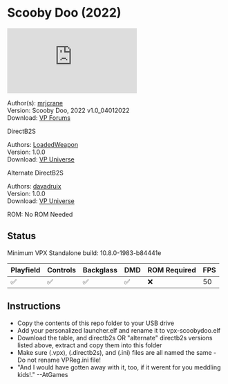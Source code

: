 # Scooby Doo (2022) 

![Table Preview](https://www.vpforums.org/index.php?app=downloads&module=display&section=screenshot&record=99846&id=16631&full=1)

Author(s): [mrjcrane](https://www.vpforums.org/index.php?showuser=117777)  
Version: Scooby Doo, 2022 v1.0_04012022  
Download: [VP Forums](https://www.vpforums.org/index.php?app=downloads&showfile=16631)

DirectB2S

Authors: [LoadedWeapon](https://www.vpforums.org/index.php?showuser=60392)  
Version: 1.0.0  
Download: [VP Universe](https://www.vpforums.org/index.php?app=downloads&showfile=16634)

Alternate DirectB2S

Authors: [davadruix](https://www.vpforums.org/index.php?showuser=111417)  
Version: 1.0.0  
Download: [VP Universe](https://www.vpforums.org/index.php?app=downloads&showfile=16654)

ROM:
No ROM Needed

## Status 

Minimum VPX Standalone build: 10.8.0-1983-b84441e  

| Playfield | Controls | Backglass | DMD | ROM Required | FPS | 
|-----------|----------|-----------|-----|--------------|-----|
| :white_check_mark: | :white_check_mark: | :white_check_mark: | :white_check_mark: | :x: | 50 |

## Instructions

- Copy the contents of this repo folder to your USB drive
- Add your personalized launcher.elf and rename it to vpx-scoobydoo.elf
- Download the table, and directb2s OR "alternate" directb2s versions listed above, extract and copy them into this folder
- Make sure (.vpx), (.directb2s), and (.ini) files are all named the same - Do not rename VPReg.ini file!
- "And I would have gotten away with it, too, if it werent for you meddling kids!." --AtGames
